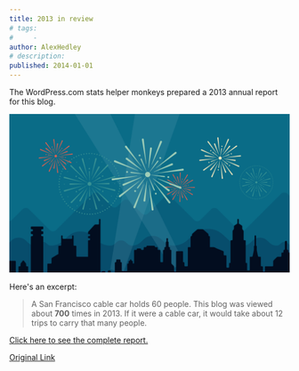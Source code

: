 ```yaml
---
title: 2013 in review
# tags:
#     - 
author: AlexHedley
# description: 
published: 2014-01-01
---
```


The WordPress.com stats helper monkeys prepared a 2013 annual report for this blog.

[![](images/2012-emailteaser.png)](http://alexhedley.wordpress.com/2013/annual-report/)

Here's an excerpt:

> A San Francisco cable car holds 60 people. This blog was viewed about **700** times in 2013. If it were a cable car, it would take about 12 trips to carry that many people.

[Click here to see the complete report.](http://alexhedley.wordpress.com/2013/annual-report/)

[Original Link](https://alexhedley.wordpress.com/2014/01/01/2013-in-review/)
